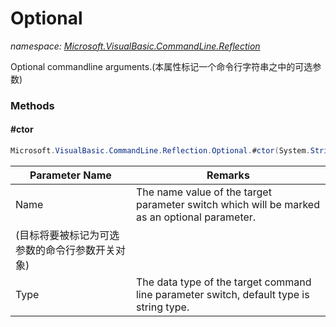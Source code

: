 ﻿# Optional
_namespace: [Microsoft.VisualBasic.CommandLine.Reflection](./index.md)_

Optional commandline arguments.(本属性标记一个命令行字符串之中的可选参数)



### Methods

#### #ctor
```csharp
Microsoft.VisualBasic.CommandLine.Reflection.Optional.#ctor(System.String,Microsoft.VisualBasic.CommandLine.Reflection.CLITypes)
```


|Parameter Name|Remarks|
|--------------|-------|
|Name|The name value of the target parameter switch which will be marked as an optional parameter.
 (目标将要被标记为可选参数的命令行参数开关对象)|
|Type|The data type of the target command line parameter switch, default type is string type.|



